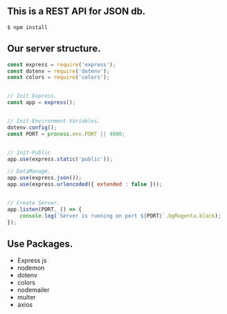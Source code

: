 ## This is a REST API for JSON db.

```console
$ npm install 
```

## Our server structure.
```js
const express = require('express');
const dotenv = require('dotenv');
const colors = require('colors');


// Init Express.
const app = express();


// Init-Environment Variables.
dotenv.config();
const PORT = process.env.PORT || 4000;


// Init-Public
app.use(express.static('public'));

// DataManage.
app.use(express.json());
app.use(express.urlencoded({ extended : false }));


// Create Server.
app.listen(PORT, () => {
    console.log(`Server is running on port ${PORT}`.bgMagenta.black);
});
```

## Use Packages.

* Express js
* nodemon
* dotenv
* colors
* nodemailer
* multer
* axios